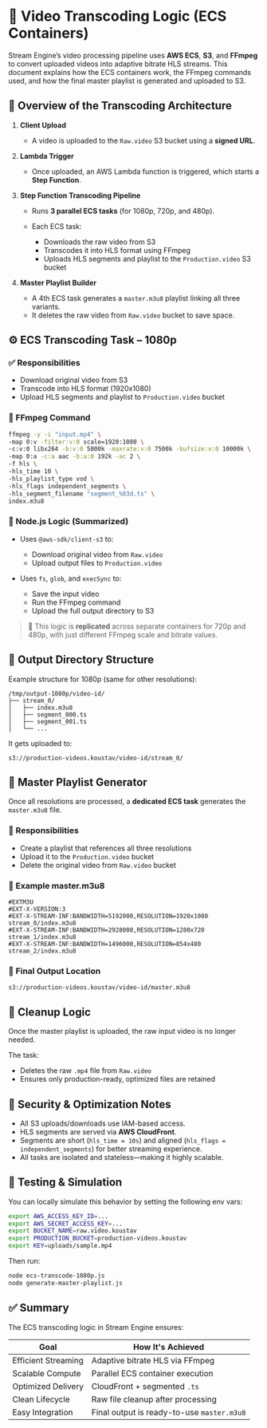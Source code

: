 # 🧰 Video Transcoding Logic (ECS Containers)

Stream Engine’s video processing pipeline uses **AWS ECS**, **S3**, and **FFmpeg** to convert uploaded videos into adaptive bitrate HLS streams. This document explains how the ECS containers work, the FFmpeg commands used, and how the final master playlist is generated and uploaded to S3.



## 🧱 Overview of the Transcoding Architecture

1. **Client Upload**

   * A video is uploaded to the `Raw.video` S3 bucket using a **signed URL**.

2. **Lambda Trigger**

   * Once uploaded, an AWS Lambda function is triggered, which starts a **Step Function**.

3. **Step Function Transcoding Pipeline**

   * Runs **3 parallel ECS tasks** (for 1080p, 720p, and 480p).
   * Each ECS task:

     * Downloads the raw video from S3
     * Transcodes it into HLS format using FFmpeg
     * Uploads HLS segments and playlist to the `Production.video` S3 bucket

4. **Master Playlist Builder**

   * A 4th ECS task generates a `master.m3u8` playlist linking all three variants.
   * It deletes the raw video from `Raw.video` bucket to save space.



## ⚙️ ECS Transcoding Task – 1080p

### ✅ Responsibilities

* Download original video from S3
* Transcode into HLS format (1920x1080)
* Upload HLS segments and playlist to `Production.video` bucket

### 🧾 FFmpeg Command

```bash
ffmpeg -y -i "input.mp4" \
-map 0:v -filter:v:0 scale=1920:1080 \
-c:v:0 libx264 -b:v:0 5000k -maxrate:v:0 7500k -bufsize:v:0 10000k \
-map 0:a -c:a aac -b:a:0 192k -ac 2 \
-f hls \
-hls_time 10 \
-hls_playlist_type vod \
-hls_flags independent_segments \
-hls_segment_filename "segment_%03d.ts" \
index.m3u8
```

### 📝 Node.js Logic (Summarized)

* Uses `@aws-sdk/client-s3` to:

  * Download original video from `Raw.video`
  * Upload output files to `Production.video`
* Uses `fs`, `glob`, and `execSync` to:

  * Save the input video
  * Run the FFmpeg command
  * Upload the full output directory to S3

> 🔁 This logic is **replicated** across separate containers for 720p and 480p, with just different FFmpeg scale and bitrate values.



## 📂 Output Directory Structure

Example structure for 1080p (same for other resolutions):

```
/tmp/output-1080p/video-id/
├── stream_0/
│   ├── index.m3u8
│   ├── segment_000.ts
│   ├── segment_001.ts
│   └── ...
```

It gets uploaded to:

```
s3://production-videos.koustav/video-id/stream_0/
```



## 🧠 Master Playlist Generator

Once all resolutions are processed, a **dedicated ECS task** generates the `master.m3u8` file.

### 🎯 Responsibilities

* Create a playlist that references all three resolutions
* Upload it to the `Production.video` bucket
* Delete the original video from `Raw.video` bucket

### 📄 Example master.m3u8

```m3u8
#EXTM3U
#EXT-X-VERSION:3
#EXT-X-STREAM-INF:BANDWIDTH=5192000,RESOLUTION=1920x1080
stream_0/index.m3u8
#EXT-X-STREAM-INF:BANDWIDTH=2928000,RESOLUTION=1280x720 
stream_1/index.m3u8
#EXT-X-STREAM-INF:BANDWIDTH=1496000,RESOLUTION=854x480
stream_2/index.m3u8
```

### 🔄 Final Output Location

```
s3://production-videos.koustav/video-id/master.m3u8
```



## 🧹 Cleanup Logic

Once the master playlist is uploaded, the raw input video is no longer needed.

The task:

* Deletes the raw `.mp4` file from `Raw.video`
* Ensures only production-ready, optimized files are retained



## 🔐 Security & Optimization Notes

* All S3 uploads/downloads use IAM-based access.
* HLS segments are served via **AWS CloudFront**.
* Segments are short (`hls_time = 10s`) and aligned (`hls_flags = independent_segments`) for better streaming experience.
* All tasks are isolated and stateless—making it highly scalable.



## 🧪 Testing & Simulation

You can locally simulate this behavior by setting the following env vars:

```bash
export AWS_ACCESS_KEY_ID=...
export AWS_SECRET_ACCESS_KEY=...
export BUCKET_NAME=raw.video.koustav
export PRODUCTION_BUCKET=production-videos.koustav
export KEY=uploads/sample.mp4
```

Then run:

```bash
node ecs-transcode-1080p.js
node generate-master-playlist.js
```



## ✅ Summary

The ECS transcoding logic in Stream Engine ensures:

| Goal                | How It's Achieved                          |
| ------------------- | ------------------------------------------ |
| Efficient Streaming | Adaptive bitrate HLS via FFmpeg            |
| Scalable Compute    | Parallel ECS container execution           |
| Optimized Delivery  | CloudFront + segmented `.ts`               |
| Clean Lifecycle     | Raw file cleanup after processing          |
| Easy Integration    | Final output is ready-to-use `master.m3u8` |

